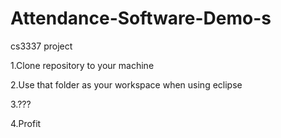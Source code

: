 # Attendance-Software-Demo-s
cs3337 project

1.Clone repository to your machine

2.Use that folder as your workspace when using eclipse

3.???

4.Profit

